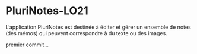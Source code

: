# PluriNotes-LO21
L’application PluriNotes est destinée à éditer et gérer un ensemble de notes (des mémos) qui peuvent correspondre à du texte ou des images.

premier commit...

